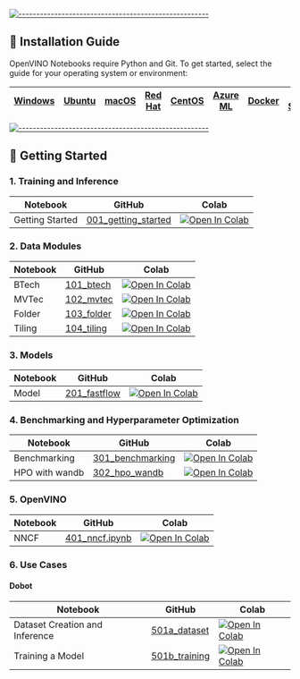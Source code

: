 [![-----------------------------------------------------](https://user-images.githubusercontent.com/10940214/155750931-fc094349-b6ec-4e1f-9f9a-113e67941119.jpg)]()

<div id='-installation-guide'/>

## 📝 Installation Guide

OpenVINO Notebooks require Python and Git. To get started, select the guide for your operating system or environment:

| [Windows](https://github.com/openvinotoolkit/openvino_notebooks/wiki/Windows) | [Ubuntu](https://github.com/openvinotoolkit/openvino_notebooks/wiki/Ubuntu) | [macOS](https://github.com/openvinotoolkit/openvino_notebooks/wiki/macOS) | [Red Hat](https://github.com/openvinotoolkit/openvino_notebooks/wiki/Red-Hat-and-CentOS) | [CentOS](https://github.com/openvinotoolkit/openvino_notebooks/wiki/Red-Hat-and-CentOS) | [Azure ML](https://github.com/openvinotoolkit/openvino_notebooks/wiki/AzureML) | [Docker](https://github.com/openvinotoolkit/openvino_notebooks/wiki/Docker) | [Amazon SageMaker](https://github.com/openvinotoolkit/openvino_notebooks/wiki/SageMaker) |
| ----------------------------------------------------------------------------- | --------------------------------------------------------------------------- | ------------------------------------------------------------------------- | ---------------------------------------------------------------------------------------- | --------------------------------------------------------------------------------------- | ------------------------------------------------------------------------------ | --------------------------------------------------------------------------- | ---------------------------------------------------------------------------------------- |

[![-----------------------------------------------------](https://user-images.githubusercontent.com/10940214/155750931-fc094349-b6ec-4e1f-9f9a-113e67941119.jpg)]()

<div id='-getting-started'/>

## 🚀 Getting Started

### 1. Training and Inference

| Notebook        | GitHub                                                               | Colab                                                                                                                                                                                                             |
| --------------- | -------------------------------------------------------------------- | ----------------------------------------------------------------------------------------------------------------------------------------------------------------------------------------------------------------- |
| Getting Started | [001_getting_started](000_getting_started/001_getting_started.ipynb) | [![Open In Colab](https://colab.research.google.com/assets/colab-badge.svg)](https://colab.research.google.com/github/openvinotoolkit/anomalib/blob/main/notebooks/000_getting_started/001_getting_started.ipynb) |

### 2. Data Modules

| Notebook | GitHub                                         | Colab                                                                                                                                                                                                |
| -------- | ---------------------------------------------- | ---------------------------------------------------------------------------------------------------------------------------------------------------------------------------------------------------- |
| BTech    | [101_btech](100_datamodules/101_btech.ipynb)   | [![Open In Colab](https://colab.research.google.com/assets/colab-badge.svg)](https://colab.research.google.com/github/openvinotoolkit/anomalib/blob/main/notebooks/100_datamodules/101_btech.ipynb)  |
| MVTec    | [102_mvtec](100_datamodules/102_mvtec.ipynb)   | [![Open In Colab](https://colab.research.google.com/assets/colab-badge.svg)](https://colab.research.google.com/github/openvinotoolkit/anomalib/blob/main/notebooks/100_datamodules/102_mvtec.ipynb)  |
| Folder   | [103_folder](100_datamodules/103_folder.ipynb) | [![Open In Colab](https://colab.research.google.com/assets/colab-badge.svg)](https://colab.research.google.com/github/openvinotoolkit/anomalib/blob/main/notebooks/100_datamodules/103_folder.ipynb) |
| Tiling   | [104_tiling](100_datamodules/104_tiling.ipynb) | [![Open In Colab](https://colab.research.google.com/assets/colab-badge.svg)](https://colab.research.google.com/github/openvinotoolkit/anomalib/blob/main/notebooks/100_datamodules/104_tiling.ipynb) |

### 3. Models

| Notebook | GitHub                                        | Colab                                                                                                                                                                                             |
| -------- | --------------------------------------------- | ------------------------------------------------------------------------------------------------------------------------------------------------------------------------------------------------- |
| Model    | [201_fastflow](200_models/201_fastflow.ipynb) | [![Open In Colab](https://colab.research.google.com/assets/colab-badge.svg)](https://colab.research.google.com/github/openvinotoolkit/anomalib/blob/main/notebooks/200_models/201_fastflow.ipynb) |

### 4. Benchmarking and Hyperparameter Optimization

| Notebook       | GitHub                                                      | Colab                                                                                                                                                                                                       |
| -------------- | ----------------------------------------------------------- | ----------------------------------------------------------------------------------------------------------------------------------------------------------------------------------------------------------- |
| Benchmarking   | [301_benchmarking](300_benchmarking/301_benchmarking.ipynb) | [![Open In Colab](https://colab.research.google.com/assets/colab-badge.svg)](https://colab.research.google.com/github/openvinotoolkit/anomalib/blob/main/notebooks/300_benchmarking/301_benchmarking.ipynb) |
| HPO with wandb | [302_hpo_wandb](300_benchmarking/302_hpo_wandb.ipynb)       | [![Open In Colab](https://colab.research.google.com/assets/colab-badge.svg)](https://colab.research.google.com/github/openvinotoolkit/anomalib/blob/main/notebooks/300_benchmarking/302_hpo_wandb.ipynb)    |

### 5. OpenVINO

| Notebook | GitHub                                        | Colab                                                                                                                                                                                           |
| -------- | --------------------------------------------- | ----------------------------------------------------------------------------------------------------------------------------------------------------------------------------------------------- |
| NNCF     | [401_nncf.ipynb](400_openvino/401_nncf.ipynb) | [![Open In Colab](https://colab.research.google.com/assets/colab-badge.svg)](https://colab.research.google.com/github/openvinotoolkit/anomalib/blob/main/notebooks/400_openvino/401_nncf.ipynb) |

### 6. Use Cases

#### Dobot

| Notebook                       | GitHub                                                                                               | Colab                                                                                                                                                                                                                                                    |
| ------------------------------ | ---------------------------------------------------------------------------------------------------- | -------------------------------------------------------------------------------------------------------------------------------------------------------------------------------------------------------------------------------------------------------- |
| Dataset Creation and Inference | [501a_dataset](500_use_cases/501_dobot/501a_dataset_creation_and_inference_with_a_robotic_arm.ipynb) | [![Open In Colab](https://colab.research.google.com/assets/colab-badge.svg)](https://colab.research.google.com/github/openvinotoolkit/anomalib/blob/main/notebooks/500_use_cases/501_dobot/501a_dataset_creation_and_inference_with_a_robotic_arm.ipynb) |
| Training a Model               | [501b_training](500_use_cases/501_dobot/501b_training_a_model_with_cubes_from_a_robotic_arm.ipynb)   | [![Open In Colab](https://colab.research.google.com/assets/colab-badge.svg)](https://colab.research.google.com/github/openvinotoolkit/anomalib/blob/main/notebooks/500_use_cases/501_dobot/501b_training_a_model_with_cubes_from_a_robotic_arm.ipynb)    |

